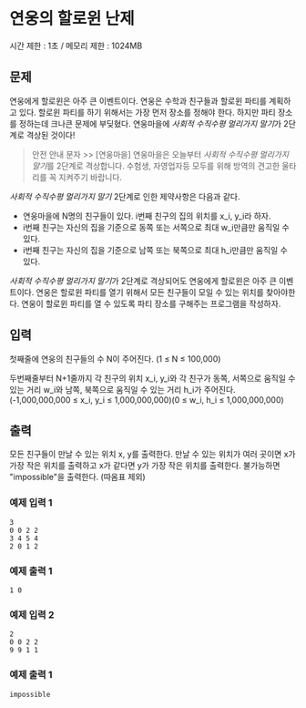 # 연웅의 할로윈 난제

시간 제한  : 1초 / 메모리 제한 : 1024MB

## 문제

연웅에게 할로윈은 아주 큰 이벤트이다. 연웅은 수학과 친구들과 할로윈 파티를 계획하고 있다. 할로윈 파티를 하기 위해서는 가장 먼저 장소를 정해야 한다. 하지만 파티 장소를 정하는데 크나큰 문제에 부딪혔다. 연웅마을에 *사회적 수직수평 멀리가지 말기*가 2단계로 격상된 것이다!

> 안전 안내 문자 >> [연웅마을] 연웅마을은 오늘부터 *사회적 수직수평 멀리가지 말기*를 2단계로 격상합니다. 수험생, 자영업자등 모두를 위해 방역의 견고한 울타리를 꼭 지켜주기 바랍니다.

*사회적 수직수평 멀리가지 말기* 2단계로 인한 제약사항은 다음과 같다.

- 연웅마을에 N명의 친구들이 있다. i번째 친구의 집의 위치를 x_i, y_i라 하자.
- i번째 친구는 자신의 집을 기준으로 동쪽 또는 서쪽으로 최대 w_i만큼만 움직일 수 있다.
- i번째 친구는 자신의 집을 기준으로 남쪽 또는 북쪽으로 최대 h_i만큼만 움직일 수 있다.

*사회적 수직수평 멀리가지 말기*가 2단계로 격상되어도 연웅에게 할로윈은 아주 큰 이벤트이다. 연웅은 할로윈 파티를 열기 위해서 모든 친구들이 모일 수 있는 위치를 찾아야한다. 연웅이 할로윈 파티를 열 수 있도록 파티 장소를 구해주는 프로그램을 작성하자.



## 입력

첫째줄에 연웅의 친구들의 수 N이 주어진다. (1 ≤ N ≤ 100,000)

두번째줄부터 N+1줄까지 각 친구의 위치 x_i, y_i와 각 친구가 동쪽, 서쪽으로 움직일 수 있는 거리 w_i와 남쪽, 북쪽으로 움직일 수 있는 거리 h_i가 주어진다. (-1,000,000,000 ≤ x_i, y_i ≤ 1,000,000,000)(0 ≤ w_i, h_i ≤ 1,000,000,000)



## 출력

모든 친구들이 만날 수 있는 위치 x, y를 출력한다. 만날 수 있는 위치가 여러 곳이면 x가 가장 작은 위치를 출력하고 x가 같다면 y가 가장 작은 위치를 출력한다. 불가능하면 "impossible"을 출력한다. (따옴표 제외)



### 예제 입력 1

```
3
0 0 2 2
3 4 5 4
2 0 1 2
```

### 예제 출력 1

```
1 0
```



### 예제 입력 2

```
2
0 0 2 2
9 9 1 1
```

### 예제 출력 1

```
impossible
```


